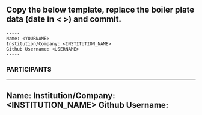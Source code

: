 ## Copy the below template, replace the boiler plate data (date in < >) and commit.

```
-----
Name: <YOURNAME>
Institution/Company: <INSTITUTION_NAME>
Github Username: <USERNAME>
-----
```

### PARTICIPANTS 

---
Name: <YOURNAME>
Institution/Company: <INSTITUTION_NAME>
Github Username: <USERNAME>
---
